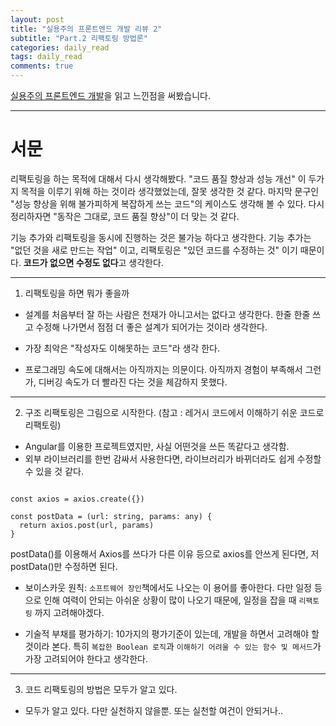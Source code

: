 ```yaml
---
layout: post
title: "실용주의 프론트엔드 개발 리뷰 2"
subtitle: "Part.2 리팩토링 방법론"
categories: daily_read
tags: daily_read
comments: true
---
```


[실용주의 프론트엔드 개발](https://peter-cho.gitbook.io/book/)을 읽고 느낀점을 써봤습니다.

---

<h1>서문</h1>

리팩토링을 하는 목적에 대해서 다시 생각해봤다. "코드 품질 향상과 성능 개선" 이 두가지 목적을 이루기 위해 하는 것이라 생각했었는데, 잘못 생각한 것 같다.
마지막 문구인 "성능 향상을 위해 불가피하게 복잡하게 쓰는 코드"의 케이스도 생각해 볼 수 있다. 다시 정리하자면 "동작은 그대로, 코드 품질 향상"이 더 맞는 것 같다.

기능 추가와 리팩토링을 동시에 진행하는 것은 불가능 하다고 생각한다. 기능 추가는 "없던 것을 새로 만드는 작업" 이고, 리팩토링은 "있던 코드를 수정하는 것" 이기 때문이다. <strong>코드가 없으면 수정도 없다</strong>고 생각한다.

---

1. 리팩토링을 하면 뭐가 좋을까

- 설계를 처음부터 잘 하는 사람은 천재가 아니고서는 없다고 생각한다. 한줄 한줄 쓰고 수정해 나가면서 점점 더 좋은 설계가 되어가는 것이라 생각한다.

- 가장 최악은 "작성자도 이해못하는 코드"라 생각 한다.

- 프로그래밍 속도에 대해서는 아직까지는 의문이다. 아직까지 경험이 부족해서 그런가, 디버깅 속도가 더 빨라진 다는 것을 체감하지 못했다.

---

2. 구조 리팩토링은 그림으로 시작한다. (참고 : 레거시 코드에서 이해하기 쉬운 코드로 리팩토링)

- Angular를 이용한 프로젝트였지만, 사실 어떤것을 쓰든 똑같다고 생각함.
- 외부 라이브러리를 한번 감싸서 사용한다면, 라이브러리가 바뀌더라도 쉽게 수정할 수 있을 것 같다.

```

const axios = axios.create({})

const postData = (url: string, params: any) {
  return axios.post(url, params)
}
```

postData()를 이용해서 Axios를 쓰다가 다른 이유 등으로 axios를 안쓰게 된다면, 저 postData()만 수정하면 된다.

- 보이스카웃 원칙: <code>소프트웨어 장인</code>책에서도 나오는 이 용어를 좋아한다. 다만 일정 등으로 인해 여력이 안되는 아쉬운 상황이 많이 나오기 때문에, 일정을 잡을 때 <code>리팩토링</code> 까지 고려해야겠다.

- 기술적 부채를 평가하기: 10가지의 평가기준이 있는데, 개발을 하면서 고려해야 할 것이라 본다. 특히 <code>복잡한 Boolean 로직</code>과 <code>이해하기 어려울 수 있는 함수 및 메서드</code>가 가장 고려되어야 한다고 생각한다.

---

3. 코드 리팩토링의 방법은 모두가 알고 있다.

- 모두가 알고 있다. 다만 실천하지 않을뿐. 또는 실천할 여건이 안되거나..
